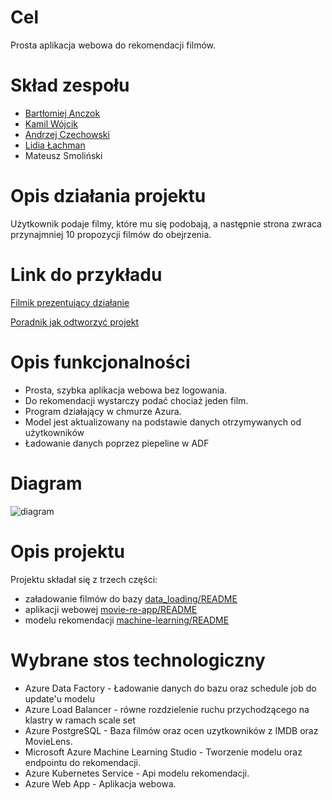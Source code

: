 # Cel
Prosta aplikacja webowa do rekomendacji filmów.

# Skład zespołu
* [Bartłomiej Anczok](https://github.com/ancq99)
* [Kamil Wójcik](https://github.com/Harry29-exe)
* [Andrzej Czechowski](https://github.com/czechoa)
* [Lidia Łachman](https://github.com/LidiaLachman)
* Mateusz Smoliński

# Opis działania projektu
Użytkownik podaje filmy, które mu się podobają, a następnie strona zwraca przynajmniej 10 propozycji filmów do obejrzenia.

# Link do przykładu
[Filmik prezentujący działanie](https://www.youtube.com/watch?v=BDy3EB7fzNY)

[Poradnik jak odtworzyć projekt](https://www.youtube.com/watch?v=dvQsflhWTao)

# Opis funkcjonalności
- Prosta, szybka aplikacja webowa bez logowania.
- Do rekomendacji wystarczy podać chociaż jeden film.
- Program działający w chmurze Azura.
- Model jest aktualizowany na podstawie danych otrzymywanych od użytkowników
- Ładowanie danych poprzez piepeline w ADF


# Diagram
![diagram](https://user-images.githubusercontent.com/66008982/211417620-7f17c634-a60a-4956-8dcc-1f62b3f0e444.png)


# Opis projektu
Projektu składał się z trzech części:
- załadowanie filmów do bazy [data_loading/README](data_loading/README.md)
- aplikacji webowej [movie-re-app/README](movie-re-app/README.md)
- modelu rekomendacji  [machine-learning/README](machine-learning/README.md)


# Wybrane stos technologiczny
- Azure Data Factory - Ładowanie danych do bazu oraz schedule job do update'u modelu
- Azure Load Balancer - równe rozdzielenie ruchu przychodzącego na klastry w ramach scale set
- Azure PostgreSQL - Baza filmów oraz ocen uzytkowników z IMDB oraz MovieLens.
- Microsoft Azure Machine Learning Studio - Tworzenie modelu oraz endpointu do rekomendacji.
- Azure Kubernetes Service - Api modelu rekomendacji.
- Azure Web App  - Aplikacja webowa.
